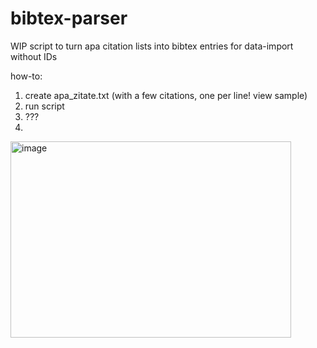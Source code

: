 # bibtex-parser
WIP script to turn apa citation lists into bibtex entries for data-import without IDs

how-to:
1. create apa_zitate.txt (with a few citations, one per line! view sample)
2. run script
3. ???
4. 
<img width="449" height="314" alt="image" src="https://github.com/user-attachments/assets/e95b34a2-f3e5-4ce3-a2fa-ada12c0e756d" />


